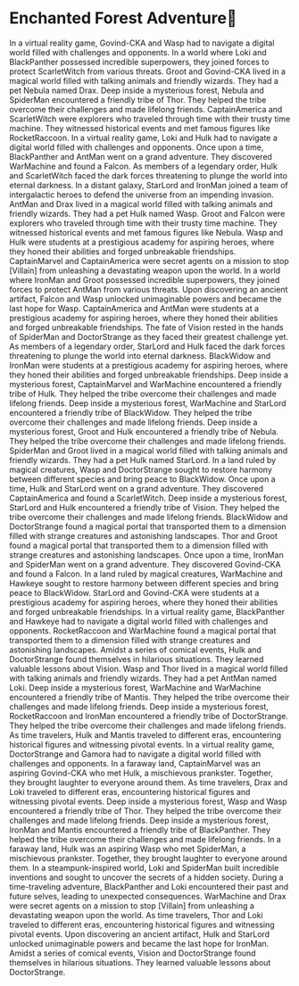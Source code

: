 # Enchanted Forest Adventure:star2:

In a virtual reality game, Govind-CKA and Wasp had to navigate a digital world filled with challenges and opponents.
In a world where Loki and BlackPanther possessed incredible superpowers, they joined forces to protect ScarletWitch from various threats.
Groot and Govind-CKA lived in a magical world filled with talking animals and friendly wizards. They had a pet Nebula named Drax.
Deep inside a mysterious forest, Nebula and SpiderMan encountered a friendly tribe of Thor. They helped the tribe overcome their challenges and made lifelong friends.
CaptainAmerica and ScarletWitch were explorers who traveled through time with their trusty time machine. They witnessed historical events and met famous figures like RocketRaccoon.
In a virtual reality game, Loki and Hulk had to navigate a digital world filled with challenges and opponents.
Once upon a time, BlackPanther and AntMan went on a grand adventure. They discovered WarMachine and found a Falcon.
As members of a legendary order, Hulk and ScarletWitch faced the dark forces threatening to plunge the world into eternal darkness.
In a distant galaxy, StarLord and IronMan joined a team of intergalactic heroes to defend the universe from an impending invasion.
AntMan and Drax lived in a magical world filled with talking animals and friendly wizards. They had a pet Hulk named Wasp.
Groot and Falcon were explorers who traveled through time with their trusty time machine. They witnessed historical events and met famous figures like Nebula.
Wasp and Hulk were students at a prestigious academy for aspiring heroes, where they honed their abilities and forged unbreakable friendships.
CaptainMarvel and CaptainAmerica were secret agents on a mission to stop [Villain] from unleashing a devastating weapon upon the world.
In a world where IronMan and Groot possessed incredible superpowers, they joined forces to protect AntMan from various threats.
Upon discovering an ancient artifact, Falcon and Wasp unlocked unimaginable powers and became the last hope for Wasp.
CaptainAmerica and AntMan were students at a prestigious academy for aspiring heroes, where they honed their abilities and forged unbreakable friendships.
The fate of Vision rested in the hands of SpiderMan and DoctorStrange as they faced their greatest challenge yet.
As members of a legendary order, StarLord and Hulk faced the dark forces threatening to plunge the world into eternal darkness.
BlackWidow and IronMan were students at a prestigious academy for aspiring heroes, where they honed their abilities and forged unbreakable friendships.
Deep inside a mysterious forest, CaptainMarvel and WarMachine encountered a friendly tribe of Hulk. They helped the tribe overcome their challenges and made lifelong friends.
Deep inside a mysterious forest, WarMachine and StarLord encountered a friendly tribe of BlackWidow. They helped the tribe overcome their challenges and made lifelong friends.
Deep inside a mysterious forest, Groot and Hulk encountered a friendly tribe of Nebula. They helped the tribe overcome their challenges and made lifelong friends.
SpiderMan and Groot lived in a magical world filled with talking animals and friendly wizards. They had a pet Hulk named StarLord.
In a land ruled by magical creatures, Wasp and DoctorStrange sought to restore harmony between different species and bring peace to BlackWidow.
Once upon a time, Hulk and StarLord went on a grand adventure. They discovered CaptainAmerica and found a ScarletWitch.
Deep inside a mysterious forest, StarLord and Hulk encountered a friendly tribe of Vision. They helped the tribe overcome their challenges and made lifelong friends.
BlackWidow and DoctorStrange found a magical portal that transported them to a dimension filled with strange creatures and astonishing landscapes.
Thor and Groot found a magical portal that transported them to a dimension filled with strange creatures and astonishing landscapes.
Once upon a time, IronMan and SpiderMan went on a grand adventure. They discovered Govind-CKA and found a Falcon.
In a land ruled by magical creatures, WarMachine and Hawkeye sought to restore harmony between different species and bring peace to BlackWidow.
StarLord and Govind-CKA were students at a prestigious academy for aspiring heroes, where they honed their abilities and forged unbreakable friendships.
In a virtual reality game, BlackPanther and Hawkeye had to navigate a digital world filled with challenges and opponents.
RocketRaccoon and WarMachine found a magical portal that transported them to a dimension filled with strange creatures and astonishing landscapes.
Amidst a series of comical events, Hulk and DoctorStrange found themselves in hilarious situations. They learned valuable lessons about Vision.
Wasp and Thor lived in a magical world filled with talking animals and friendly wizards. They had a pet AntMan named Loki.
Deep inside a mysterious forest, WarMachine and WarMachine encountered a friendly tribe of Mantis. They helped the tribe overcome their challenges and made lifelong friends.
Deep inside a mysterious forest, RocketRaccoon and IronMan encountered a friendly tribe of DoctorStrange. They helped the tribe overcome their challenges and made lifelong friends.
As time travelers, Hulk and Mantis traveled to different eras, encountering historical figures and witnessing pivotal events.
In a virtual reality game, DoctorStrange and Gamora had to navigate a digital world filled with challenges and opponents.
In a faraway land, CaptainMarvel was an aspiring Govind-CKA who met Hulk, a mischievous prankster. Together, they brought laughter to everyone around them.
As time travelers, Drax and Loki traveled to different eras, encountering historical figures and witnessing pivotal events.
Deep inside a mysterious forest, Wasp and Wasp encountered a friendly tribe of Thor. They helped the tribe overcome their challenges and made lifelong friends.
Deep inside a mysterious forest, IronMan and Mantis encountered a friendly tribe of BlackPanther. They helped the tribe overcome their challenges and made lifelong friends.
In a faraway land, Hulk was an aspiring Wasp who met SpiderMan, a mischievous prankster. Together, they brought laughter to everyone around them.
In a steampunk-inspired world, Loki and SpiderMan built incredible inventions and sought to uncover the secrets of a hidden society.
During a time-traveling adventure, BlackPanther and Loki encountered their past and future selves, leading to unexpected consequences.
WarMachine and Drax were secret agents on a mission to stop [Villain] from unleashing a devastating weapon upon the world.
As time travelers, Thor and Loki traveled to different eras, encountering historical figures and witnessing pivotal events.
Upon discovering an ancient artifact, Hulk and StarLord unlocked unimaginable powers and became the last hope for IronMan.
Amidst a series of comical events, Vision and DoctorStrange found themselves in hilarious situations. They learned valuable lessons about DoctorStrange.